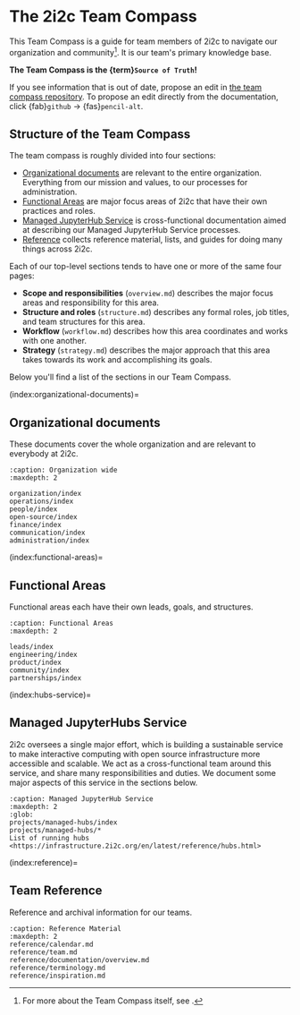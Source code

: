 # The 2i2c Team Compass

This Team Compass is a guide for team members of 2i2c to navigate our organization and community[^team-compass].
It is our team's primary knowledge base.

**The Team Compass is the {term}`Source of Truth`!**

If you see information that is out of date, propose an edit in [the team compass repository](https://github.com/2i2c-org/team-compass).
To propose an edit directly from the documentation, click {fab}`github` -> {fas}`pencil-alt`.

[^team-compass]: For more about the Team Compass itself, see [](operations/team-compass.md).

## Structure of the Team Compass

The team compass is roughly divided into four sections:

- [Organizational documents](index:organizational-documents) are relevant to the entire organization.
  Everything from our mission and values, to our processes for administration.
- [Functional Areas](index:functional-areas) are major focus areas of 2i2c that have their own practices and roles.
- [Managed JupyterHub Service](index:hubs-service) is cross-functional documentation aimed at describing our Managed JupyterHub Service processes.
- [Reference](index:reference) collects reference material, lists, and guides for doing many things across 2i2c.

Each of our top-level sections tends to have one or more of the same four pages:

- **Scope and responsibilities** (`overview.md`) describes the major focus areas and responsibility for this area.
- **Structure and roles** (`structure.md`) describes any formal roles, job titles, and team structures for this area.
- **Workflow** (`workflow.md`) describes how this area coordinates and works with one another.
- **Strategy** (`strategy.md`) describes the major approach that this area takes towards its work and accomplishing its goals.

Below you'll find a list of the sections in our Team Compass.

(index:organizational-documents)=
## Organizational documents

These documents cover the whole organization and are relevant to everybody at 2i2c.

```{toctree}
:caption: Organization wide
:maxdepth: 2

organization/index
operations/index
people/index
open-source/index
finance/index
communication/index
administration/index
```

(index:functional-areas)=
## Functional Areas

Functional areas each have their own leads, goals, and structures.

```{toctree}
:caption: Functional Areas
:maxdepth: 2

leads/index
engineering/index
product/index
community/index
partnerships/index
```

(index:hubs-service)=
## Managed JupyterHubs Service

2i2c oversees a single major effort, which is building a sustainable service to make interactive computing with open source infrastructure more accessible and scalable.
We act as a cross-functional team around this service, and share many responsibilities and duties.
We document some major aspects of this service in the sections below.

```{toctree}
:caption: Managed JupyterHub Service
:maxdepth: 2
:glob:
projects/managed-hubs/index
projects/managed-hubs/*
List of running hubs <https://infrastructure.2i2c.org/en/latest/reference/hubs.html>
```

(index:reference)=
## Team Reference

Reference and archival information for our teams.

```{toctree}
:caption: Reference Material
:maxdepth: 2
reference/calendar.md
reference/team.md
reference/documentation/overview.md
reference/terminology.md
reference/inspiration.md
```
